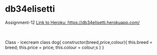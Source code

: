 # db34elisetti
Assignment-12
<a href="https://db34elisetti.herokuapp.com/">Link to Heroku: https://db34elisetti.herokuapp.com/ </a>
<br>
<br>
<br>



Class - icecream class dog{ constructor(breed,price,colour){
    this.breed = breed;
    this.price = price;
    this.colour = colour;s
}
}